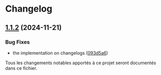 # Changelog

## [1.1.2](https://github.com/jos34000/crypto-tracking/compare/v1.1.1...v1.1.2) (2024-11-21)


### Bug Fixes

* the implementation on changelogs ([093d5a6](https://github.com/jos34000/crypto-tracking/commit/093d5a6d986d2b14d1477fe2c57c6cc5207c27ac))

Tous les changements notables apportés à ce projet seront documentés dans ce fichier.
